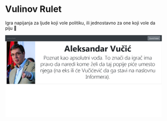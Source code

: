 # Vulinov Rulet

Igra napijanja za ljude koji vole politiku, ili jednostavno za one koji vole da piju :beers:

![vulinovRulet](./vulinovRulet.png)